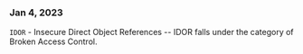 ### Jan 4, 2023

`IDOR` - Insecure Direct Object References
-- IDOR falls under the category of Broken Access Control.
